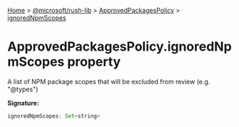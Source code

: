 [Home](./index) &gt; [@microsoft/rush-lib](./rush-lib.md) &gt; [ApprovedPackagesPolicy](./rush-lib.approvedpackagespolicy.md) &gt; [ignoredNpmScopes](./rush-lib.approvedpackagespolicy.ignorednpmscopes.md)

# ApprovedPackagesPolicy.ignoredNpmScopes property

A list of NPM package scopes that will be excluded from review (e.g. "@types")

**Signature:**
```javascript
ignoredNpmScopes: Set<string>
```
